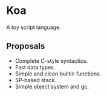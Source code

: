 # Koa
A toy script language.
## Proposals
- Complete C-style syntactics.
- Fast data types.
- Simple and clean builtin functions.
- SP-based stack.
- Simple object system and gc.
